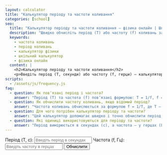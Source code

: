 ```yaml
---
layout: calculator
title: "Калькулятор періоду та частоти коливання"
categories: [school]
seo:
  title: "Калькулятор періоду та частоти коливання – фізика онлайн | Шкільні калькулятори"
  description: "Швидко обчисліть період (T) або частоту (f) коливань за формулою T = 1/f. Зручний онлайн калькулятор для учнів і студентів фізики та інженерії."
  keywords:
    - частота коливань
    - період коливань
    - калькулятор фізики
    - шкільний калькулятор
    - фізика онлайн
  content: |
    <h2>Калькулятор періоду та частоти коливання</h2>
    <p>Введіть період (T, секунди) або частоту (f, герци) — калькулятор автоматично обчислить інше значення.</p>
scripts:
  - /assets/js/frequency.js
faq:
  - question: Як повʼязані період і частота?
    answer: "Період (T) та частота (f) пов’язані формулою: T = 1/f, f = 1/T. Цей калькулятор допоможе швидко перерахувати значення."
  - question: Як обчислити частоту коливань, якщо відомий період?
    answer: "Частота коливань обчислюється за формулою f = 1/T, де T — період коливань у секундах."
  - question: Для чого потрібен калькулятор періоду та частоти?
    answer: "Цей калькулятор допомагає швидко і точно обчислити період або частоту коливань, що важливо у фізиці, електроніці та інженерії."
  - question: Які одиниці використовуються для періоду та частоти?
    answer: "Період вимірюється в секундах (с), а частота — у герцах (Гц), що відповідає кількості коливань за секунду."
---
```


<form id="frequency-form" autocomplete="off">
  <label>
    Період (T, с):
    <input type="number" id="freq-t" min="0" step="any" placeholder="Введіть період в секундах">
  </label>
  <label>
    Частота (f, Гц):
    <input type="number" id="freq-f" min="0" step="any" placeholder="Введіть частоту в герцах">
  </label>
  <button type="submit">Обчислити</button>
</form>
<div id="frequency-result" class="result"></div>
